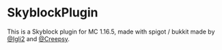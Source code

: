 # SkyblockPlugin
This is a Skyblock plugin for MC 1.16.5, made with spigot / bukkit made by [@Igli2](https://github.com/Igli2) and [@Creepsy](https://github.com/Creepsy).
